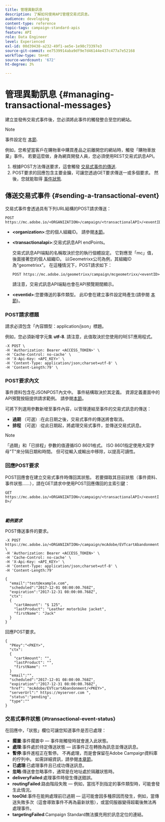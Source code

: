 ```yaml
---
title: 管理異動訊息
description: 了解如何使用API管理交易式訊息。
audience: developing
content-type: reference
topic-tags: campaign-standard-apis
feature: API
role: Data Engineer
level: Experienced
exl-id: 00d39438-a232-49f1-ae5e-1e98c73397e3
source-git-commit: ee7539914aba9df9e7d46144e437c477a7e52168
workflow-type: tm+mt
source-wordcount: '672'
ht-degree: 3%

---
```


# 管理異動訊息 {#managing-transactional-messages}

建立並發佈交易式事件後，您必須將此事件的觸發整合至您的網站。

>[!NOTE]
>
>事件設定在 [本節](../../channels/using/configuring-transactional-event.md).

例如，您希望當客戶在購物車中購買產品之前離開您的網站時，觸發「購物車放棄」事件。 若要這麼做，身為網頁開發人員，您必須使用REST交易式訊息API。

1. 根據POST方法傳送要求，這會觸發 [交易式事件的傳送](#sending-a-transactional-event).
1. POST要求的回應包含主要金鑰，可讓您透過GET要求傳送一或多個要求。 然後，您就能取得 [事件狀態](#transactional-event-status).

## 傳送交易式事件 {#sending-a-transactional-event}

交易式事件會透過具有下列URL結構的POST請求傳送：

```
POST https://mc.adobe.io/<ORGANIZATION>/campaign/<transactionalAPI>/<eventID>
```

* **&lt;organization>**:您的個人組織ID。 請參閱[本節](../../api/using/must-read.md)。

* **&lt;transactionalapi>**:交易式訊息API endPoints。

   交易式訊息API端點的名稱取決於您的執行個體設定。 它對應至「mc」值，後面接著您的個人組織ID。 以Geometrixx公司為例，其組織ID為&quot;geometrixx&quot;。 在這種情況下，POST請求如下：

   `POST https://mc.adobe.io/geometrixx/campaign/mcgeometrixx/<eventID>`

   請注意，交易式訊息API端點也會在API預覽期間顯示。

* **&lt;eventid>**:您要傳送的事件類型。 此ID會在建立事件設定時產生(請參閱 [本節](../../channels/using/configuring-transactional-event.md#creating-an-event))。

### POST請求標題

請求必須包含「內容類型：application/json」標題。

例如，您必須新增字元集 **utf-8**. 請注意，此值取決於您使用的REST應用程式。

```
-X POST \
-H 'Authorization: Bearer <ACCESS_TOKEN>' \
-H 'Cache-Control: no-cache' \
-H 'X-Api-Key: <API_KEY>' \
-H 'Content-Type: application/json;charset=utf-8' \
-H 'Content-Length:79' \
```

### POST要求內文

事件資料包含在JSONPOST內文中。 事件結構取決於其定義。 資源定義畫面中的API預覽按鈕提供請求範例。 請參閱[本節](../../channels/using/publishing-transactional-event.md#previewing-and-publishing-the-event)。

可將下列選用參數新增至事件內容，以管理連結至事件的交易式訊息的傳送：

* **過期** （可選）:在此日期之後，交易式事件的傳送將會取消。
* **排程** （可選）:從此日期起，將處理交易式事件，並傳送交易式訊息。

>[!NOTE]
>
>「過期」和「已排程」參數的值遵循ISO 8601格式。 ISO 8601指定使用大寫字母&quot;T&quot;來分隔日期和時間。 但可從輸入或輸出中移除，以提高可讀性。

### 回應POST要求

POST回應會在建立交易式事件時傳回其狀態。 若要擷取其目前狀態（事件資料、事件狀態……），請在GET請求中使用POST回應傳回的主索引鍵：

`GET https://mc.adobe.io/<ORGANIZATION>/campaign/<transactionalAPI>/<eventID>/`

<br/>

***範例要求***

POST傳送事件的要求。

```
-X POST https://mc.adobe.io/<ORGANIZATION>/campaign/mcAdobe/EVTcartAbandonment \
-H 'Authorization: Bearer <ACCESS_TOKEN>' \
-H 'Cache-Control: no-cache' \
-H 'X-Api-Key: <API_KEY>' \
-H 'Content-Type: application/json;charset=utf-8' \
-H 'Content-Length:79'

{
  "email":"test@example.com",
  "scheduled":"2017-12-01 08:00:00.768Z",
  "expiration":"2017-12-31 08:00:00.768Z",
  "ctx":
  {
    "cartAmount": "$ 125",
    "lastProduct": "Leather motorbike jacket",
    "firstName": "Jack"
  }
}
```

回應POST要求。

```
{
  "PKey":"<PKEY>",
  "ctx":
  {
    "cartAmount": "",
    "lastProduct": "",
    "firstName": ""
  }
  "email":"",
  "scheduled":"2017-12-01 08:00:00.768Z",
  "expiration":"2017-12-31 08:00:00.768Z",
  "href": "mcAdobe/EVTcartAbandonment/<PKEY>",
  "serverUrl":" https://myserver.com ",
  "status":"pending",
  "type":""
}
```

### 交易式事件狀態 {#transactional-event-status}

在回應中，「狀態」欄位可讓您知道事件是否已處理：

* **擱置**:事件擱置中 — 事件剛觸發時就會進入此狀態。
* **處理**:事件處於待定傳送狀態 — 該事件正在轉換為訊息並傳送訊息。
* **暫停**:事件進程正在暫停。 不再處理，而是會保留在Adobe Campaign資料庫的佇列中。 如需詳細資訊，請參閱[本章節](../../channels/using/publishing-transactional-message.md#suspending-a-transactional-message-publication)。
* **已處理**:已處理事件且已成功傳送訊息。
* **忽略**:傳送會忽略事件，通常是在地址處於隔離狀態時。
* **deliveryFailed**:處理事件時發生傳送錯誤。
* **routingFailed**:路由階段失敗 — 例如，當找不到指定的事件類型時，可能會發生此情況。
* **tooOld**:事件在能夠處理前已過期 — 這可能會因多種原因而發生，例如，當傳送失敗多次（這會導致事件不再為最新狀態），或當伺服器變得超載後無法再處理事件。
* **targetingFailed**:Campaign Standard無法擴充用於訊息定位的連結。
